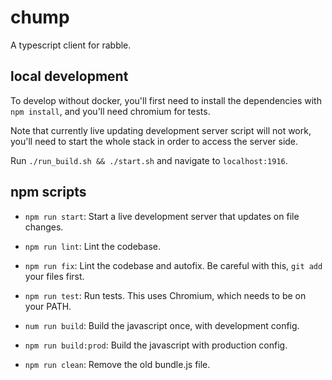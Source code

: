 # chump

A typescript client for rabble.

## local development

To develop without docker, you'll first need to install the
dependencies with `npm install`, and you'll need chromium for tests.

Note that currently live updating development server script will not work,
you'll need to start the whole stack in order to access the server side.

Run `./run_build.sh && ./start.sh` and navigate to `localhost:1916`.

## npm scripts

- `npm run start`: Start a live development server that updates on file changes.

- `npm run lint`: Lint the codebase.

- `npm run fix`: Lint the codebase and autofix.
  Be careful with this, `git add` your files first.

- `npm run test`: Run tests.
  This uses Chromium, which needs to be on your PATH.

- `num run build`: Build the javascript once, with development config.

- `npm run build:prod`: Build the javascript with production config.

- `npm run clean`: Remove the old bundle.js file.
